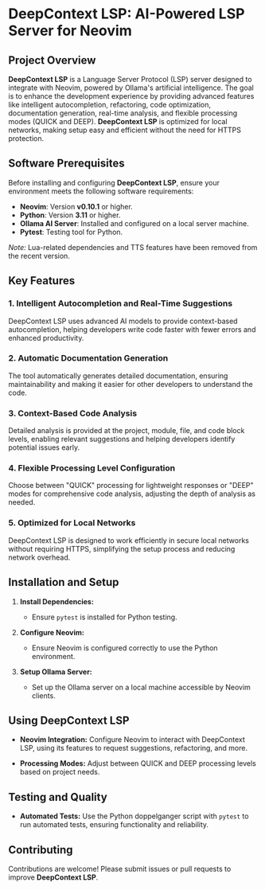 # DeepContext LSP: AI-Powered LSP Server for Neovim

## Project Overview

**DeepContext LSP** is a Language Server Protocol (LSP) server designed to integrate with Neovim, powered by Ollama's artificial intelligence. The goal is to enhance the development experience by providing advanced features like intelligent autocompletion, refactoring, code optimization, documentation generation, real-time analysis, and flexible processing modes (QUICK and DEEP). **DeepContext LSP** is optimized for local networks, making setup easy and efficient without the need for HTTPS protection.

## Software Prerequisites

Before installing and configuring **DeepContext LSP**, ensure your environment meets the following software requirements:

- **Neovim**: Version **v0.10.1** or higher.
- **Python**: Version **3.11** or higher.
- **Ollama AI Server**: Installed and configured on a local server machine.
- **Pytest**: Testing tool for Python.

*Note:* Lua-related dependencies and TTS features have been removed from the recent version.

## Key Features

### 1. Intelligent Autocompletion and Real-Time Suggestions

DeepContext LSP uses advanced AI models to provide context-based autocompletion, helping developers write code faster with fewer errors and enhanced productivity.

### 2. Automatic Documentation Generation

The tool automatically generates detailed documentation, ensuring maintainability and making it easier for other developers to understand the code.

### 3. Context-Based Code Analysis

Detailed analysis is provided at the project, module, file, and code block levels, enabling relevant suggestions and helping developers identify potential issues early.

### 4. Flexible Processing Level Configuration

Choose between "QUICK" processing for lightweight responses or "DEEP" modes for comprehensive code analysis, adjusting the depth of analysis as needed.

### 5. Optimized for Local Networks

DeepContext LSP is designed to work efficiently in secure local networks without requiring HTTPS, simplifying the setup process and reducing network overhead.

## Installation and Setup

1. **Install Dependencies:**
   - Ensure `pytest` is installed for Python testing.

2. **Configure Neovim:**
   - Ensure Neovim is configured correctly to use the Python environment.

3. **Setup Ollama Server:**
   - Set up the Ollama server on a local machine accessible by Neovim clients.

## Using DeepContext LSP

- **Neovim Integration:** 
  Configure Neovim to interact with DeepContext LSP, using its features to request suggestions, refactoring, and more.

- **Processing Modes:** 
  Adjust between QUICK and DEEP processing levels based on project needs.

## Testing and Quality

- **Automated Tests:** 
  Use the Python doppelganger script with `pytest` to run automated tests, ensuring functionality and reliability.

## Contributing

Contributions are welcome! Please submit issues or pull requests to improve **DeepContext LSP**.

